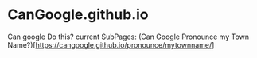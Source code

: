 # CanGoogle.github.io
Can google Do this?
current SubPages:
(Can Google Pronounce my Town Name?)[https://cangoogle.github.io/pronounce/mytownname/]
